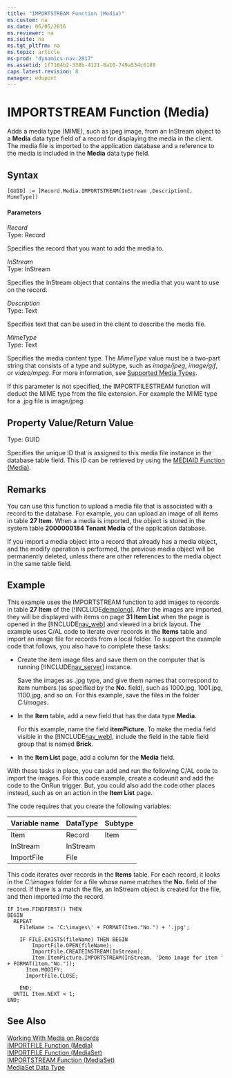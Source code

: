 ```yaml
---
title: "IMPORTSTREAM Function (Media)"
ms.custom: na
ms.date: 06/05/2016
ms.reviewer: na
ms.suite: na
ms.tgt_pltfrm: na
ms.topic: article
ms-prod: "dynamics-nav-2017"
ms.assetid: 1f7164b2-338b-4121-8a10-749a534c6188
caps.latest.revision: 8
manager: edupont
---
```

# IMPORTSTREAM Function (Media)
Adds a media type \(MIME\), such as jpeg image, from an InStream object to a **Media** data type field of a record for displaying the media in the client. The media file is imported to the application database and a reference to the media is included in the **Media** data type field.  

## Syntax  

```  
[GUID] := ]Record.Media.IMPORTSTREAM(InStream ,Description[, MimeType])  
```  

#### Parameters  
 *Record*  
 Type: Record  

 Specifies the record that you want to add the media to.  

 *InStream*  
 Type: InStream  

 Specifies the InStream object that contains the media that you want to use on the record.  

 *Description*  
 Type: Text  

 Specifies text that can be used in the client to describe the media file.  

 *MimeType*  
 Type: Text  

 Specifies the media content type. The *MimeType* value must be a two-part string that consists of a type and subtype, such as *image/jpeg*, *image/gif*, or *video/mpeg*. For more information, see [Supported Media Types](Working-With-Media-on-Records.md#SupportedMediaTypes).  

 If this parameter is not specified, the IMPORTFILESTREAM function will deduct the MIME type from the file extension. For example the MIME type for a .jpg file is image/jpeg.  

## Property Value/Return Value  
 Type: GUID  

 Specifies the unique ID that is assigned to this media file instance in the database table field. This ID can be retrieved by using the [MEDIAID Function \(Media\)](MEDIAID-Function--Media-.md).  

## Remarks  
 You can use this function to upload a media file that is associated with a record to the database. For example, you can upload an image of all items in table **27 Item**. When a media is imported, the object is stored in the system table **2000000184 Tenant Media** of the application database.  

 If you import a media object into a record that already has a media object, and the modify operation is performed, the previous media object will be permanently deleted, unless there are other references to the media object in the same table field.  

## Example  
 This example uses the IMPORTSTREAM function to add images to records in table **27 Item** of the [!INCLUDE[demolong](includes/demolong_md.md)]. After the images are imported, they will be displayed with items on page **31 Item List** when the page is opened in the [!INCLUDE[nav_web](includes/nav_web_md.md)] and viewed in a brick layout. The example uses C/AL code to iterate over records in the **Items** table and import an image file for records from a local folder. To support the example code that follows, you also have to complete these tasks:  

-   Create the item image files and save them on the computer that is running [!INCLUDE[nav_server](includes/nav_server_md.md)] instance.  

     Save the images as .jpg type, and give them names that correspond to item numbers \(as specified by the **No.** field\), such as 1000.jpg, 1001.jpg, 1100.jpg, and so on. For this example, save the files in the folder *C:\\images*.  

-   In the **Item** table, add a new field that has the data type **Media**.  

     For this example, name the field **itemPicture**. To make the media field visible in the [!INCLUDE[nav_web](includes/nav_web_md.md)], include the field in the table field group that is named **Brick**.  

-   In the **Item List** page, add a column for the **Media** field.  

 With these tasks in place, you can add and run the following C/AL code to import the images. For this code example, create a codeunit and add the code to the OnRun trigger. But, you could also add the code other places instead, such as on an action in the **Item List** page.  

 The code requires that you create the following variables:  

|Variable name|DataType|Subtype|  
|-------------------|--------------|-------------|  
|Item|Record|Item|  
|InStream|InStream||  
|ImportFile|File||  

 This code iterates over records in the **Items** table. For each record, it looks in the *C:\\images* folder for a file whose name matches the **No.** field of the record. If there is a match the file, an InStream object is created for the file, and then imported into the record.  

```  
IF Item.FINDFIRST() THEN  
BEGIN  
  REPEAT  
    FileName := 'C:\images\' + FORMAT(Item."No.") + '.jpg';  

    IF FILE.EXISTS(fileName) THEN BEGIN  
        ImportFile.OPEN(fileName);  
        ImportFile.CREATEINSTREAM(InStream);  
        Item.ItemPicture.IMPORTSTREAM(InStream, 'Demo image for item ' + FORMAT(item."No."));  
      Item.MODIFY;  
      ImportFile.CLOSE;  

    END;  
  UNTIL Item.NEXT < 1;  
END;  

```  

## See Also  
 [Working With Media on Records](Working-With-Media-on-Records.md)  
 [IMPORTFILE Function \(Media\)](IMPORTFILE-Function--Media-.md)   
 [IMPORTFILE Function \(MediaSet\)](IMPORTFILE-Function--MediaSet-.md)   
 [IMPORTSTREAM Function \(MediaSet\)](IMPORTSTREAM-Function--MediaSet-.md)   
 [MediaSet Data Type](MediaSet-Data-Type.md)
